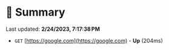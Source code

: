 # 📖 Summary
Last updated: **2/24/2023, 7:17:38 PM**

- `GET` [https://google.com](https://google.com) - **Up** (204ms)
